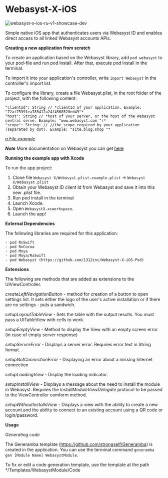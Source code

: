 # Webasyst-X-iOS

![webasyst-x-ios-ru-v1-showcase-dev](https://user-images.githubusercontent.com/889083/123943659-0d3f1000-d9a5-11eb-88d2-10eb1aa661cc.jpg)

Simple native iOS app that authenticates users via Webasyst ID and enables direct access to all linked Webasyst accounts APIs.

**Creating a new application from scratch**

To create an application based on the Webasyst library, add ``pod webasyst`` to your pod-file and run pod install. After that, execute pod install in the terminal. 

To import it into your application's controller, write ``import Webasyst`` in the controller's import list. 

To configure the library, create a file Webasyst.plist, in the root folder of the project, with the following content:

```
"clientId": String // *clientId of your application. Example: "72at75391ea785412a24f4568528ed49"*
"host": String // *host of your server, or the host of the Webasyst central serve. Example: "www.webasyst.com "r*
"scope": String: // //the scope required by your application (separated by dot). Example: "site.blog.shop "*
```

*[a File example](https://github.com/1312inc/Webasyst-X-iOS/blob/master/Webasyst%20X/Webasyst.plist.example.plist)*

***Note*** More documentation on Webasyst you can get [here](https://github.com/1312inc/Webasyst-X-iOS-Pod)

**Running the example app with Xcode**

To run the app project:
1. Clone file `Webasyst X/Webasyst.plist.example.plist` -> `Webasyst X/Webasyst.plist`
2. Obtain your Webasyst ID client Id from Webasyst and save it into this new .plist file.
3. Run pod install in the terminal
4. Launch Xcode.
5. Open `WebasystX.xcworkspace`.
6. Launch the app!

**External Dependencies**

The following libraries are required for this application:

```
- pod RxSwift
- pod RxCocoa
- pod Moya
- pod Moya/RxSwift
- pod Webasyst (https://github.com/1312inc/Webasyst-X-iOS-Pod)
```

**Extensions**

The following are methods that are added as extensions to the UIViewController. 

*createLeftNavigationButton* - method for creation of a button to open settings list. It sets either the logo of the user's active installation or if there are no settings - puts a sandwich.

*setupLayoutTableView* - Sets the table with the output results. You must pass a UITableView with cells to work.

*setupEmptyView* - Method to display the View with an empty screen error (in case of empty server response)

*setupServerError* - Displays a server error. Requires error text in String format.

*setupNotConnectionError* - Displaying an error about a missing Internet connection

*setupLoadingView* - Display the loading indicator.

*setupInstallView* - Displays a message about the need to install the module in Webasyst. Requires the *InstallModuleViewDelegate* protocol to be passed to the ViewController comform method.

*setupWithoutInstallsView* - Displays a view with the ability to create a new account and the ability to connect to an existing account using a QR code or login/password.

**Usage**

*Generating code*

The Generamba template (https://github.com/strongself/Generamba) is created in the application.
You can use the terminal command ``generamba gen [Module Name] WebasystModule``.

To fix or edit a code generation template, use the template at the path */Templates/WebasystModule/Code
